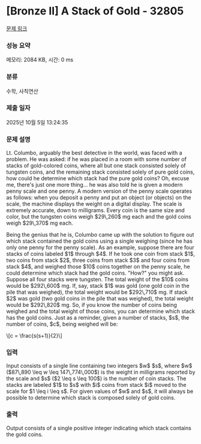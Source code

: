# [Bronze II] A Stack of Gold - 32805 

[문제 링크](https://www.acmicpc.net/problem/32805) 

### 성능 요약

메모리: 2084 KB, 시간: 0 ms

### 분류

수학, 사칙연산

### 제출 일자

2025년 10월 5일 13:24:35

### 문제 설명

<p>Lt. Columbo, arguably the best detective in the world, was faced with a problem. He was asked: if he was placed in a room with some number of stacks of gold-colored coins, where all but one stack consisted solely of tungsten coins, and the remaining stack consisted solely of pure gold coins, how could he determine which stack had the pure gold coins? Oh, excuse me, there's just one more thing... he was also told he is given a modern penny scale and one penny. A modern version of the penny scale operates as follows: when you deposit a penny and put an object (or objects) on the scale, the machine displays the weight on a digital display. The scale is extremely accurate, down to milligrams. Every coin is the same size and color, but the tungsten coins weigh $29\,260$ mg each and the gold coins weigh $29\,370$ mg each.</p>

<p>Being the genius that he is, Columbo came up with the solution to figure out which stack contained the gold coins using a single weighing (since he has only one penny for the penny scale). As an example, suppose there are four stacks of coins labeled $1$ through $4$. If he took one coin from stack $1$, two coins from stack $2$, three coins from stack $3$ and four coins from stack $4$, and weighed those $10$ coins together on the penny scale, he could determine which stack had the gold coins. "How?" you might ask. Suppose all four stacks were tungsten. The total weight of the $10$ coins would be $292\,600$ mg. If, say, stack $1$ was gold (one gold coin in the pile that was weighed), the total weight would be $292\,710$ mg. If stack $2$ was gold (two gold coins in the pile that was weighed), the total weight would be $292\,820$ mg. So, if you know the number of coins being weighed and the total weight of those coins, you can determine which stack has the gold coins. Just as a reminder, given a number of stacks, $s$, the number of coins, $c$, being weighed will be:</p>

<p>\[c = \frac{s(s+1)}{2}\]</p>

### 입력 

 <p>Input consists of a single line containing two integers $w$ $s$, where $w$ ($87\,890 \leq w \leq 147\,774\,000$) is the weight in milligrams reported by the scale and $s$ ($2 \leq s \leq 100$) is the number of coin stacks. The stacks are labeled $1$ to $s$ with $i$ coins from stack $i$ moved to the scale for $1 \leq i \leq s$. For given values of $w$ and $s$, it will always be possible to determine which stack is composed solely of gold coins.</p>

### 출력 

 <p>Output consists of a single positive integer indicating which stack contains the gold coins.</p>

